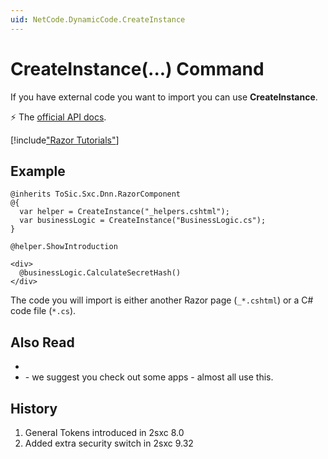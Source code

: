 ```yaml
---
uid: NetCode.DynamicCode.CreateInstance
---
```


# CreateInstance(...) Command

If you have external code you want to import you can use **CreateInstance**. 

⚡ The [official API docs](xref:ToSic.Sxc.Code.ICreateInstance.CreateInstance*).


[!include["Razor Tutorials"](../../shared/tutorials/razor.md)]


## Example

```razor
@inherits ToSic.Sxc.Dnn.RazorComponent
@{
  var helper = CreateInstance("_helpers.cshtml");
  var businessLogic = CreateInstance("BusinessLogic.cs");
}

@helper.ShowIntroduction

<div>
  @businessLogic.CalculateSecretHash()
</div>

```

The code you will import is either another Razor page (`_*.cshtml`) or a C# code file (`*.cs`).

## Also Read

* [](xref:Tut.Razor.Reuse)
* [](xref:AppsCatalog) - we suggest you check out some apps - almost all use this. 

## History

1. General Tokens introduced in 2sxc 8.0
1. Added extra security switch in 2sxc 9.32
